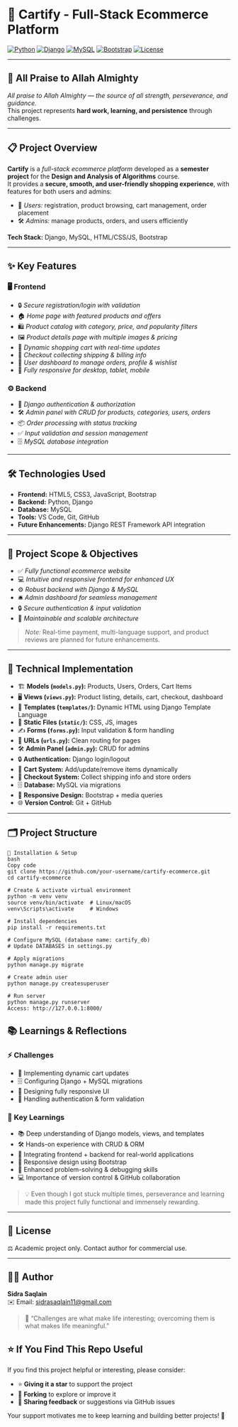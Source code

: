 # 🛒 Cartify - Full-Stack Ecommerce Platform

[![Python](https://img.shields.io/badge/Python-3.11-blue?style=for-the-badge&logo=python)](https://www.python.org/)
[![Django](https://img.shields.io/badge/Django-4.2-green?style=for-the-badge&logo=django)](https://www.djangoproject.com/)
[![MySQL](https://img.shields.io/badge/MySQL-8.0-blue?style=for-the-badge&logo=mysql)](https://www.mysql.com/)
[![Bootstrap](https://img.shields.io/badge/Bootstrap-5.3-purple?style=for-the-badge&logo=bootstrap)](https://getbootstrap.com/)
[![License](https://img.shields.io/badge/License-Academic-lightgrey)](LICENSE)

---

## 🌟 All Praise to Allah Almighty
*All praise to Allah Almighty — the source of all strength, perseverance, and guidance.*  
This project represents **hard work, learning, and persistence** through challenges.

---

## 📋 Project Overview

**Cartify** is a *full-stack ecommerce platform* developed as a **semester project** for the **Design and Analysis of Algorithms** course.  
It provides a **secure, smooth, and user-friendly shopping experience**, with features for both users and admins:  

- 👤 *Users:* registration, product browsing, cart management, order placement  
- 🛠️ *Admins:* manage products, orders, and users efficiently  

**Tech Stack:** Django, MySQL, HTML/CSS/JS, Bootstrap

---

## ✨ Key Features

### 🖥️ Frontend
- 🔒 *Secure registration/login with validation*  
- 🏠 *Home page with featured products and offers*  
- 🛍️ *Product catalog with category, price, and popularity filters*  
- 🖼️ *Product details page with multiple images & pricing*  
- 🛒 *Dynamic shopping cart with real-time updates*  
- 📝 *Checkout collecting shipping & billing info*  
- 👤 *User dashboard to manage orders, profile & wishlist*  
- 📱 *Fully responsive for desktop, tablet, mobile*

### ⚙️ Backend
- 🔐 *Django authentication & authorization*  
- 🛠️ *Admin panel with CRUD for products, categories, users, orders*  
- 📦 *Order processing with status tracking*  
- ✅ *Input validation and session management*  
- 🗄️ *MySQL database integration*

---

## 🛠️ Technologies Used

- **Frontend:** HTML5, CSS3, JavaScript, Bootstrap  
- **Backend:** Python, Django  
- **Database:** MySQL  
- **Tools:** VS Code, Git, GitHub  
- **Future Enhancements:** Django REST Framework API integration  

---

## 🎯 Project Scope & Objectives

- ✅ *Fully functional ecommerce website*  
- 💻 *Intuitive and responsive frontend for enhanced UX*  
- ⚙️ *Robust backend with Django & MySQL*  
- 🛎️ *Admin dashboard for seamless management*  
- 🔒 *Secure authentication & input validation*  
- 🧱 *Maintainable and scalable architecture*  

> *Note:* Real-time payment, multi-language support, and product reviews are planned for future enhancements.

---

## 🧩 Technical Implementation

- 🏗️ **Models (`models.py`):** Products, Users, Orders, Cart Items  
- 🖥️ **Views (`views.py`):** Product listing, details, cart, checkout, dashboard  
- 📄 **Templates (`templates/`):** Dynamic HTML using Django Template Language  
- 🎨 **Static Files (`static/`):** CSS, JS, images  
- ✍️ **Forms (`forms.py`):** Input validation & form handling  
- 🔗 **URLs (`urls.py`):** Clean routing for pages  
- 🛠️ **Admin Panel (`admin.py`):** CRUD for admins  
- 🔒 **Authentication:** Django login/logout  
- 🛒 **Cart System:** Add/update/remove items dynamically  
- 📝 **Checkout System:** Collect shipping info and store orders  
- 🗄️ **Database:** MySQL via migrations  
- 📱 **Responsive Design:** Bootstrap + media queries  
- 🌐 **Version Control:** Git + GitHub

---

## 🗂️ Project Structure

```text
🚀 Installation & Setup
bash
Copy code
git clone https://github.com/your-username/cartify-ecommerce.git
cd cartify-ecommerce

# Create & activate virtual environment
python -m venv venv
source venv/bin/activate  # Linux/macOS
venv\Scripts\activate     # Windows

# Install dependencies
pip install -r requirements.txt

# Configure MySQL (database name: cartify_db)
# Update DATABASES in settings.py

# Apply migrations
python manage.py migrate

# Create admin user
python manage.py createsuperuser

# Run server
python manage.py runserver
Access: http://127.0.0.1:8000/

```

## 📚 Learnings & Reflections

### ⚡ Challenges
- 🛒 Implementing dynamic cart updates  
- 🗄️ Configuring Django + MySQL migrations  
- 📱 Designing fully responsive UI  
- 🔐 Handling authentication & form validation  

### 🌱 Key Learnings
- 📚 Deep understanding of Django models, views, and templates  
- 🛠️ Hands-on experience with CRUD & ORM  
- 🔗 Integrating frontend + backend for real-world applications  
- 🎨 Responsive design using Bootstrap  
- 🧠 Enhanced problem-solving & debugging skills  
- 💻 Importance of version control & GitHub collaboration  

> 💡 Even though I got stuck multiple times, perseverance and learning made this project fully functional and immensely rewarding.

---

## 📄 License
⚖️ Academic project only. Contact author for commercial use.

---

## 👩‍💻 Author
**Sidra Saqlain**  
✉️ Email: [sidrasaqlain11@gmail.com](mailto:sidrasaqlain11@gmail.com)  

> 🌟 “Challenges are what make life interesting; overcoming them is what makes life meaningful.”

## ⭐ If You Find This Repo Useful

If you find this project helpful or interesting, please consider:

- ⭐ **Giving it a star** to support the project  
- 🍴 **Forking** to explore or improve it  
- 💬 **Sharing feedback** or suggestions via GitHub issues  

Your support motivates me to keep learning and building better projects! 🙌

